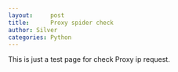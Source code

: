 ```yaml
---
layout:     post
title:      Proxy spider check
author: Silver
categories: Python
---
```


This is just a test page for check Proxy ip request.